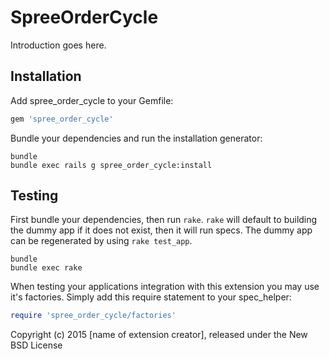 SpreeOrderCycle
===============

Introduction goes here.

Installation
------------

Add spree_order_cycle to your Gemfile:

```ruby
gem 'spree_order_cycle'
```

Bundle your dependencies and run the installation generator:

```shell
bundle
bundle exec rails g spree_order_cycle:install
```

Testing
-------

First bundle your dependencies, then run `rake`. `rake` will default to building the dummy app if it does not exist, then it will run specs. The dummy app can be regenerated by using `rake test_app`.

```shell
bundle
bundle exec rake
```

When testing your applications integration with this extension you may use it's factories.
Simply add this require statement to your spec_helper:

```ruby
require 'spree_order_cycle/factories'
```

Copyright (c) 2015 [name of extension creator], released under the New BSD License
